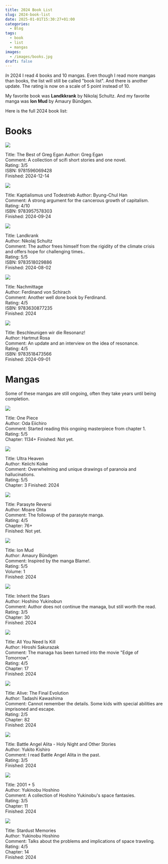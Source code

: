 ```yaml
---
title: 2024 Book List
slug: 2024-book-list
date: 2025-01-01T15:30:27+01:00
categories:
  - Blog
tags:
  - book
  - list
  - mangas
images:
  - /images/books.jpg
draft: false
---
```

*In* 2024 I read 4 books and 10 mangas. Even though I read more mangas than books, the list will still be called "book list". And there is another update. The rating is now on a scale of 5 point instead of 10.

My favorite book was **Landkkrank** by Nikolaj Schultz. And my favorite manga was **Ion Mud** by Amaury Bündgen.

Here is the full 2024 book list:

<!--more-->
# Books

![](../../../static/images/9781596069428.png)

Title: The Best of Greg Egan
Author: Greg Egan\
Comment: A collection of scifi short stories and one novel.\
Rating: 3/5\
ISBN: 9781596069428\
Finished: 2024-12-14

![](../../../static/images/9783957578303.png)

Title: Kaptialismus und Todestrieb
Author: Byung-Chul Han\
Comment: A strong argument for the cancerous growth of capitalism.\
Rating: 4/10\
ISBN: 9783957578303\
Finished: 2024-09-24

![](../../../static/images/9783518029886.png)

Title: Landkrank\
Author: Nikolaj Schultz\
Comment: The author frees himself from the rigidity of the climate crisis and offers hope for challenging times..\
Rating: 5/5\
ISBN: 9783518029886\
Finished: 2024-08-02

![](../../../static/images/9783630877235.png)

Title: Nachmittage\
Author: Ferdinand von Schirach\
Comment: Another well done book by Ferdinand.\
Rating: 4/5\
ISBN: 9783630877235\
Finished: 2024


![](../../../static/images/9783518473566.png)

Title: Beschleunigen wir die Resonanz!\
Author: Hartmut Rosa\
Comment: An update and an interview on the idea of resonance.\
Rating: 4/5\
ISBN: 9783518473566\
Finished: 2024-09-01

# Mangas

Some of these mangas are still ongoing, often they take years until being completion.

![](../../../static/images/one-piece.png)

Title: One Piece\
Author: Oda Eiichiro\
Comment: Started reading this ongoing masterpiece from chapter 1.\
Rating: 5/5\
Chapter: 1134+
Finished: Not yet.

![](../../../static/images/ultra-heaven.png)

Title: Ultra Heaven\
Author: Keiichi Koike\
Comment: Overwhelming and unique drawings of paranoia and hallucinations.\
Rating: 5/5\
Chapter: 3
Finished: 2024

![](../../../static/images/parasyte-reversi.png)

Title: Parasyte Reversi\
Author: Moare Ohta\
Comment: The followup of the parasyte manga.\
Rating: 4/5\
Chapter: 76+\
Finished: Not yet.

![](../../../static/images/ion-mud.png)

Title: Ion Mud\
Author: Amaury Bündgen\
Comment: Inspired by the manga Blame!.\
Rating: 5/5\
Volume: 1\
Finished: 2024

![](../../../static/images/inherit-the-stars.png)

Title: Inherit the Stars\
Author: Hoshino Yukinobun\
Comment: Author does not continue the managa, but still worth the read.\
Rating: 3/5\
Chapter: 30\
Finished: 2024

![](../../../static/images/all-you-need-is-kill.png)

Title: All You Need Is Kill\
Author: Hiroshi Sakurazak\
Comment: The managa has been turned into the movie "Edge of Tomorrow".\
Rating: 4/5\
Chapter: 17\
Finished: 2024

![](../../../static/images/alive-the-final-evolution.png)

Title: Alive: The Final Evolution\
Author: Tadashi Kawashima\
Comment: Cannot remember the details. Some kids with special abilities are imprisoned and escape.\
Rating: 2/5\
Chapter: 82\
Finished: 2024

![](../../../static/images/alita-battle-angel.png)

Title: Battle Angel Alita - Holy Night and Other Stories\
Author: Yukito Kishiro\
Comment: I read Battle Angel Alita in the past.\
Rating: 3/5\
Finished: 2024

![](../../../static/images/2001-plus-5.png)

Title: 2001 + 5\
Author: Yukinobu Hoshino\
Comment: A collection of Hoshino Yukinobu's space fantasies.\
Rating: 3/5\
Chapter: 11\
Finished: 2024

![](../../../static/images/stardust-memories.png)

Title: Stardust Memories\
Author: Yukinobu Hoshino\
Comment: Talks about the problems and implications of space traveling.\
Rating: 4/5\
Chapter: 14\
Finished: 2024



